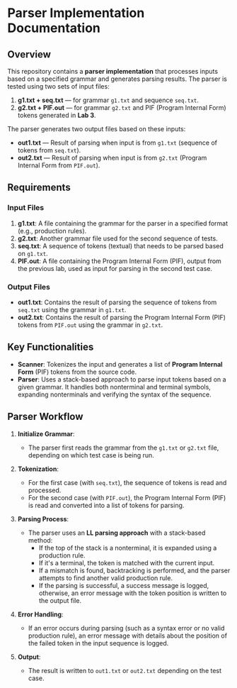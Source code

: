 # Parser Implementation Documentation

## Overview

This repository contains a **parser implementation** that processes inputs based on a specified grammar and generates parsing results. The parser is tested using two sets of input files:

1. **g1.txt + seq.txt** — for grammar `g1.txt` and sequence `seq.txt`.
2. **g2.txt + PIF.out** — for grammar `g2.txt` and PIF (Program Internal Form) tokens generated in **Lab 3**.

The parser generates two output files based on these inputs:

- **out1.txt** — Result of parsing when input is from `g1.txt` (sequence of tokens from `seq.txt`).
- **out2.txt** — Result of parsing when input is from `g2.txt` (Program Internal Form from `PIF.out`).

## Requirements

### Input Files

1. **g1.txt**: A file containing the grammar for the parser in a specified format (e.g., production rules).
2. **g2.txt**: Another grammar file used for the second sequence of tests.
3. **seq.txt**: A sequence of tokens (textual) that needs to be parsed based on `g1.txt`.
4. **PIF.out**: A file containing the Program Internal Form (PIF), output from the previous lab, used as input for parsing in the second test case.

### Output Files

- **out1.txt**: Contains the result of parsing the sequence of tokens from `seq.txt` using the grammar in `g1.txt`.
- **out2.txt**: Contains the result of parsing the Program Internal Form (PIF) tokens from `PIF.out` using the grammar in `g2.txt`.

## Key Functionalities

- **Scanner**: Tokenizes the input and generates a list of **Program Internal Form** (PIF) tokens from the source code.
- **Parser**: Uses a stack-based approach to parse input tokens based on a given grammar. It handles both nonterminal and terminal symbols, expanding nonterminals and verifying the syntax of the sequence.

## Parser Workflow

1. **Initialize Grammar**:
   - The parser first reads the grammar from the `g1.txt` or `g2.txt` file, depending on which test case is being run.

2. **Tokenization**:
   - For the first case (with `seq.txt`), the sequence of tokens is read and processed.
   - For the second case (with `PIF.out`), the Program Internal Form (PIF) is read and converted into a list of tokens for parsing.

3. **Parsing Process**:
   - The parser uses an **LL parsing approach** with a stack-based method:
     - If the top of the stack is a nonterminal, it is expanded using a production rule.
     - If it's a terminal, the token is matched with the current input.
     - If a mismatch is found, backtracking is performed, and the parser attempts to find another valid production rule.
     - If the parsing is successful, a success message is logged, otherwise, an error message with the token position is written to the output file.

4. **Error Handling**:
   - If an error occurs during parsing (such as a syntax error or no valid production rule), an error message with details about the position of the failed token in the input sequence is logged.
   
5. **Output**:
   - The result is written to `out1.txt` or `out2.txt` depending on the test case.
